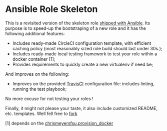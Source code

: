 Ansible Role Skeleton
=====================

This is a revisited version of the skeleton role [shipped with
Ansible](https://github.com/ansible/ansible/tree/devel/lib/ansible/galaxy/data/default).
Its purpose is to speed-up the bootstraping of a new role and it has the
following additional features:

- Includes ready-made CircleCI configuration template, with
  efficient caching policy (most reasonably sized role build
  should last under 30s.);
- Includes ready-made local testing framework to test your
  role within a docker container [1];
- Provides requirements to quickly create a new virtualenv
  if need be;

And improves on the following:

- Improves on the provided [TravisCI](https://travis-ci.org)
  configuration file: includes linting, running the test playbook;


No more excuse for not testing your roles !

Finally, it might not please your taste, it also include
customized README, etc. templates. Well fell free to
[fork](https://github.com/cans/role-template#fork-destination-box)



[1] depends on the [chrismeyersfsu.provision_docker](https://galaxy.ansible.com/chrismeyersfsu/provision_docker)
